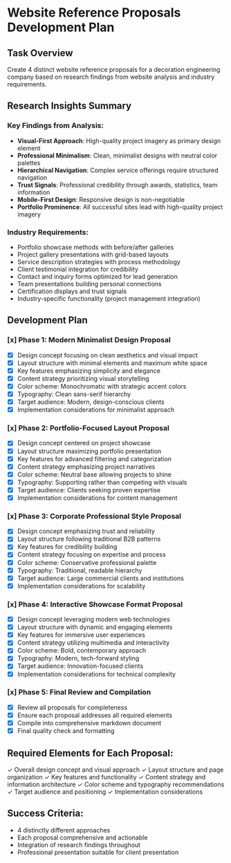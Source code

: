 # Website Reference Proposals Development Plan

## Task Overview
Create 4 distinct website reference proposals for a decoration engineering company based on research findings from website analysis and industry requirements.

## Research Insights Summary

### Key Findings from Analysis:
- **Visual-First Approach**: High-quality project imagery as primary design element
- **Professional Minimalism**: Clean, minimalist designs with neutral color palettes
- **Hierarchical Navigation**: Complex service offerings require structured navigation
- **Trust Signals**: Professional credibility through awards, statistics, team information
- **Mobile-First Design**: Responsive design is non-negotiable
- **Portfolio Prominence**: All successful sites lead with high-quality project imagery

### Industry Requirements:
- Portfolio showcase methods with before/after galleries
- Project gallery presentations with grid-based layouts
- Service description strategies with process methodology
- Client testimonial integration for credibility
- Contact and inquiry forms optimized for lead generation
- Team presentations building personal connections
- Certification displays and trust signals
- Industry-specific functionality (project management integration)

## Development Plan

### [x] Phase 1: Modern Minimalist Design Proposal
- [x] Design concept focusing on clean aesthetics and visual impact
- [x] Layout structure with minimal elements and maximum white space
- [x] Key features emphasizing simplicity and elegance
- [x] Content strategy prioritizing visual storytelling
- [x] Color scheme: Monochromatic with strategic accent colors
- [x] Typography: Clean sans-serif hierarchy
- [x] Target audience: Modern, design-conscious clients
- [x] Implementation considerations for minimalist approach

### [x] Phase 2: Portfolio-Focused Layout Proposal  
- [x] Design concept centered on project showcase
- [x] Layout structure maximizing portfolio presentation
- [x] Key features for advanced filtering and categorization
- [x] Content strategy emphasizing project narratives
- [x] Color scheme: Neutral base allowing projects to shine
- [x] Typography: Supporting rather than competing with visuals
- [x] Target audience: Clients seeking proven expertise
- [x] Implementation considerations for content management

### [x] Phase 3: Corporate Professional Style Proposal
- [x] Design concept emphasizing trust and reliability
- [x] Layout structure following traditional B2B patterns
- [x] Key features for credibility building
- [x] Content strategy focusing on expertise and process
- [x] Color scheme: Conservative professional palette
- [x] Typography: Traditional, readable hierarchy
- [x] Target audience: Large commercial clients and institutions
- [x] Implementation considerations for scalability

### [x] Phase 4: Interactive Showcase Format Proposal
- [x] Design concept leveraging modern web technologies
- [x] Layout structure with dynamic and engaging elements
- [x] Key features for immersive user experiences
- [x] Content strategy utilizing multimedia and interactivity
- [x] Color scheme: Bold, contemporary approach
- [x] Typography: Modern, tech-forward styling
- [x] Target audience: Innovation-focused clients
- [x] Implementation considerations for technical complexity

### [x] Phase 5: Final Review and Compilation
- [x] Review all proposals for completeness
- [x] Ensure each proposal addresses all required elements
- [x] Compile into comprehensive markdown document
- [x] Final quality check and formatting

## Required Elements for Each Proposal:
✓ Overall design concept and visual approach
✓ Layout structure and page organization
✓ Key features and functionality
✓ Content strategy and information architecture
✓ Color scheme and typography recommendations
✓ Target audience and positioning
✓ Implementation considerations

## Success Criteria:
- 4 distinctly different approaches
- Each proposal comprehensive and actionable
- Integration of research findings throughout
- Professional presentation suitable for client presentation